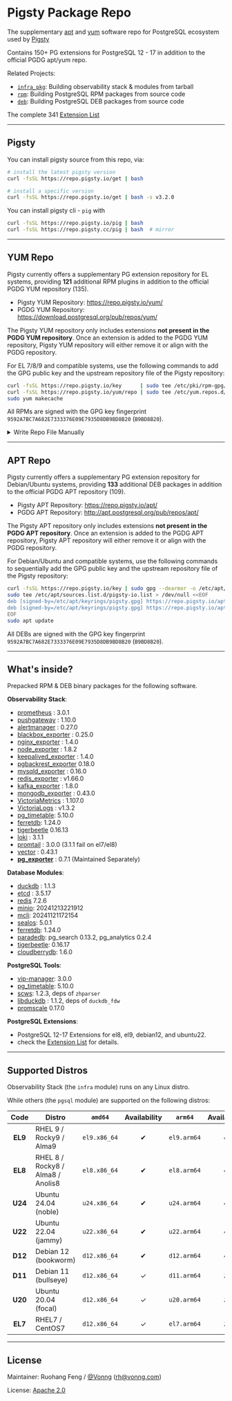 # Pigsty Package Repo

The supplementary [apt](apt/) and [yum](yum/) software repo for PostgreSQL ecosystem used by [Pigsty](https://pigsty.io)

Contains 150+ PG extensions for PostgreSQL 12 - 17 in addition to the official PGDG apt/yum repo.

Related Projects:

- [`infra_pkg`](https://github.com/pgsty/infra-pkg): Building observability stack & modules from tarball
- [`rpm`](https://github.com/pgsty/rpm): Building PostgreSQL RPM packages from source code
- [`deb`](https://github.com/pgsty/deb): Building PostgreSQL DEB packages from source code

The complete 341 [Extension List](https://ext.pigsty.io/list)


--------

## Pigsty

You can install pigsty source from this repo, via:

```bash
# install the latest pigsty version
curl -fsSL https://repo.pigsty.io/get | bash

# install a specific version
curl -fsSL https://repo.pigsty.io/get | bash -s v3.2.0
```

You can install pigsty cli - `pig` with

```bash
curl -fsSL https://repo.pigsty.io/pig | bash
curl -fsSL https://repo.pigsty.cc/pig | bash  # mirror
```


--------

## YUM Repo

Pigsty currently offers a supplementary PG extension repository for EL systems, providing **121** additional RPM plugins in addition to the official PGDG YUM repository (135).

- Pigsty YUM Repository: https://repo.pigsty.io/yum/
- PGDG YUM Repository: https://download.postgresql.org/pub/repos/yum/

The Pigsty YUM repository only includes extensions **not present in the PGDG YUM repository**.
Once an extension is added to the PGDG YUM repository, Pigsty YUM repository will either remove it or align with the PGDG repository.

For EL 7/8/9 and compatible systems, use the following commands to add the GPG public key and the upstream repository file of the Pigsty repository:

```bash
curl -fsSL https://repo.pigsty.io/key      | sudo tee /etc/pki/rpm-gpg/RPM-GPG-KEY-pigsty >/dev/null  # add gpg key
curl -fsSL https://repo.pigsty.io/yum/repo | sudo tee /etc/yum.repos.d/pigsty.repo        >/dev/null  # add repo file
sudo yum makecache
```

All RPMs are signed with the GPG key fingerprint `9592A7BC7A682E7333376E09E7935D8DB9BD8B20` (`B9BD8B20`).

<details><summary>Write Repo File Manually</summary><br>

```bash
sudo tee /etc/yum.repos.d/pigsty-io.repo > /dev/null <<-'EOF'
[pigsty-infra]
name=Pigsty Infra for $basearch
baseurl=https://repo.pigsty.io/yum/infra/$basearch
skip_if_unavailable = 1
enabled = 1
priority = 1
gpgcheck = 1
gpgkey=file:///etc/pki/rpm-gpg/RPM-GPG-KEY-pigsty
module_hotfixes=1

[pigsty-pgsql]
name=Pigsty PGSQL For el$releasever.$basearch
baseurl=https://repo.pigsty.io/yum/pgsql/el$releasever.$basearch
skip_if_unavailable = 1
enabled = 1
priority = 1
gpgcheck = 1
gpgkey=file:///etc/pki/rpm-gpg/RPM-GPG-KEY-pigsty
module_hotfixes=1
EOF
sudo yum makecache;
```

</details>




--------

## APT Repo

Pigsty currently offers a supplementary PG extension repository for Debian/Ubuntu systems, providing **133** additional DEB packages in addition to the official PGDG APT repository (109).

- Pigsty APT Repository: https://repo.pigsty.io/apt/
- PGDG APT Repository: http://apt.postgresql.org/pub/repos/apt/

The Pigsty APT repository only includes extensions **not present in the PGDG APT repository**.
Once an extension is added to the PGDG APT repository, Pigsty APT repository will either remove it or align with the PGDG repository.

For Debian/Ubuntu and compatible systems, use the following commands to sequentially add the GPG public key and the upstream repository file of the Pigsty repository:

```bash
curl -fsSL https://repo.pigsty.io/key | sudo gpg --dearmor -o /etc/apt/keyrings/pigsty.gpg  # add gpg key
sudo tee /etc/apt/sources.list.d/pigsty-io.list > /dev/null <<EOF
deb [signed-by=/etc/apt/keyrings/pigsty.gpg] https://repo.pigsty.io/apt/infra generic main 
deb [signed-by=/etc/apt/keyrings/pigsty.gpg] https://repo.pigsty.io/apt/pgsql/$(lsb_release -cs) $(lsb_release -cs) main
EOF
sudo apt update
```

All DEBs are signed with the GPG key fingerprint `9592A7BC7A682E7333376E09E7935D8DB9BD8B20` (`B9BD8B20`).






--------

## What's inside?

Prepacked RPM & DEB binary packages for the following software.


**Observability Stack**:

- [prometheus](https://github.com/prometheus/prometheus) : 3.0.1
- [pushgateway](https://github.com/prometheus/pushgateway) : 1.10.0
- [alertmanager](https://github.com/prometheus/alertmanager) : 0.27.0
- [blackbox_exporter](https://github.com/prometheus/blackbox_exporter) : 0.25.0
- [nginx_exporter](https://github.com/nginxinc/nginx-prometheus-exporter) : 1.4.0
- [node_exporter](https://github.com/prometheus/node_exporter) : 1.8.2
- [keepalived_exporter](https://github.com/mehdy/keepalived-exporter) : 1.4.0
- [pgbackrest_exporter](https://github.com/woblerr/pgbackrest_exporter) 0.18.0
- [mysqld_exporter](https://github.com/prometheus/mysqld_exporter) : 0.16.0
- [redis_exporter](https://github.com/oliver006/redis_exporter) : v1.66.0
- [kafka_exporter](https://github.com/danielqsj/kafka_exporter) : 1.8.0
- [mongodb_exporter](https://github.com/percona/mongodb_exporter) : 0.43.0
- [VictoriaMetrics](https://github.com/VictoriaMetrics/VictoriaMetrics) : 1.107.0
- [VictoriaLogs](https://github.com/VictoriaMetrics/VictoriaMetrics/releases) : v1.3.2
- [pg_timetable](https://github.com/cybertec-postgresql/pg_timetable): 5.10.0
- [ferretdb](https://github.com/FerretDB/FerretDB): 1.24.0
- [tigerbeetle](https://github.com/tigerbeetle/tigerbeetle) 0.16.13
- [loki](https://github.com/grafana/loki) : 3.1.1
- [promtail](https://github.com/grafana/loki/releases/tag/v3.0.0) : 3.0.0 (3.1.1 fail on el7/el8)
- [vector](https://github.com/vectordotdev/vector/releases) : 0.43.1
- [**pg_exporter**](https://github.com/Vonng/pg_exporter) : 0.7.1 (Maintained Separately)

**Database Modules**:

- [duckdb](https://github.com/duckdb/duckdb) : 1.1.3
- [etcd](https://github.com/etcd-io/etcd) : 3.5.17
- [redis](https://github.com/redis/redis) 7.2.6
- [minio](https://github.com/minio/minio): 20241213221912
- [mcli](https://github.com/minio/mc): 20241121172154
- [sealos](https://github.com/labring/sealos): 5.0.1
- [ferretdb](https://github.com/FerretDB/FerretDB): 1.24.0
- [paradedb](https://github.com/paradedb/paradedb): pg_search 0.13.2, pg_analytics 0.2.4
- [tigerbeetle](https://github.com/tigerbeetle/tigerbeetle): 0.16.17
- [cloudberrydb](https://github.com/cloudberrydb/cloudberrydb): 1.6.0

**PostgreSQL Tools**:

- [vip-manager](https://github.com/cybertec-postgresql/vip-manager): 3.0.0
- [pg_timetable](https://github.com/cybertec-postgresql/pg_timetable): 5.10.0
- [scws](https://github.com/hightman/scws): 1.2.3, deps of `zhparser`
- [libduckdb](https://github.com/duckdb/duckdb) : 1.1.2, deps of `duckdb_fdw`
- [promscale](https://github.com/timescale/promscale) 0.17.0

**PostgreSQL Extensions**:

- PostgreSQL 12-17 Extensions for el8, el9, debian12, and ubuntu22. 
- check the [Extension List](https://ext.pigsty.io/#/list) for details.


--------

## Supported Distros

Observability Stack (the `infra` module) runs on any Linux distro.

While others (the `pgsql` module) are supported on the following distros:

|  Code   | Distro                            |   `amd64`    | Availability |   `arm64`   | Availability |
|:-------:|-----------------------------------|:------------:|:------------:|:-----------:|:------------:|
| **EL9** | RHEL 9 / Rocky9 / Alma9           | `el9.x86_64` |      ✔       | `el9.arm64` |      ✔       |
| **EL8** | RHEL 8 / Rocky8 / Alma8 / Anolis8 | `el8.x86_64` |      ✔       | `el8.arm64` |      ✔       |
| **U24** | Ubuntu 24.04 (noble)              | `u24.x86_64` |      ✔       | `u24.arm64` |      ✔       |
| **U22** | Ubuntu 22.04 (jammy)              | `u22.x86_64` |      ✔       | `u22.arm64` |      ✔       |
| **D12** | Debian 12 (bookworm)              | `d12.x86_64` |      ✔       | `d12.arm64` |      ✔       |
| **D11** | Debian 11 (bullseye)              | `d12.x86_64` |      ✓       | `d11.arm64` |      ✘       |
| **U20** | Ubuntu 20.04 (focal)              | `d12.x86_64` |      ✓       | `u20.arm64` |      ✘       |
| **EL7** | RHEL7 / CentOS7                   | `d12.x86_64` |      ✓       | `el7.arm64` |      ✘       |


--------

## License

Maintainer: Ruohang Feng / [@Vonng](https://vonng.com/en/) ([rh@vonng.com](mailto:rh@vonng.com))

License: [Apache 2.0](LICENSE)
